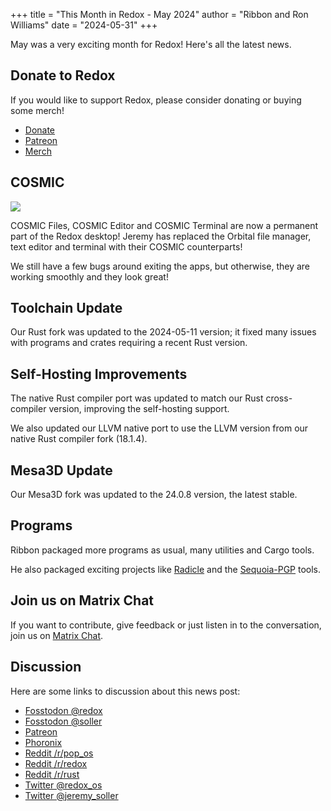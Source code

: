 +++
title = "This Month in Redox - May 2024"
author = "Ribbon and Ron Williams"
date = "2024-05-31"
+++

May was a very exciting month for Redox! Here's all the latest news.

## Donate to Redox

If you would like to support Redox, please consider donating or buying some merch!

- [Donate](https://www.redox-os.org/donate/)
- [Patreon](https://www.patreon.com/redox_os)
- [Merch](https://redox-os.creator-spring.com/)

## COSMIC

<a href="/img/screenshot/cosmic-programs.png"><img class="img-responsive" src="/img/screenshot/cosmic-programs.png"/></a>

COSMIC Files, COSMIC Editor and COSMIC Terminal are now a permanent part of the Redox desktop!
Jeremy has replaced the Orbital file manager, text editor and terminal with their COSMIC counterparts!

We still have a few bugs around exiting the apps, but otherwise, they are working smoothly and they look great!

## Toolchain Update

Our Rust fork was updated to the 2024-05-11 version; it fixed many issues with programs and crates requiring a recent Rust version.

## Self-Hosting Improvements

The native Rust compiler port was updated to match our Rust cross-compiler version, improving the self-hosting support.

We also updated our LLVM native port to use the LLVM version from our native Rust compiler fork (18.1.4).

## Mesa3D Update

Our Mesa3D fork was updated to the 24.0.8 version, the latest stable.

## Programs

Ribbon packaged more programs as usual, many utilities and Cargo tools.

He also packaged exciting projects like [Radicle](https://radicle.xyz/) and the [Sequoia-PGP](https://sequoia-pgp.org/) tools.

## Join us on Matrix Chat

If you want to contribute, give feedback or just listen in to the conversation,
join us on [Matrix Chat](https://matrix.to/#/#redox-join:matrix.org).

## Discussion

Here are some links to discussion about this news post:

- [Fosstodon @redox](https://fosstodon.org/@redox/112576095920118349)
- [Fosstodon @soller](https://fosstodon.org/@soller/112576093792181983)
- [Patreon](https://www.patreon.com/posts/105769259)
- [Phoronix](https://www.phoronix.com/news/Redox-OS-May-2024)
- [Reddit /r/pop\_os](https://www.reddit.com/r/pop_os/comments/1dae8ej/redox_os_a_rust_and_microkernel_based_os_now/)
- [Reddit /r/redox](https://www.reddit.com/r/Redox/comments/1dadyk6/this_month_in_redox_may_2024/)
- [Reddit /r/rust](https://www.reddit.com/r/rust/comments/1dadz2w/this_month_in_redox_may_2024/)
- [Twitter @redox\_os](https://x.com/redox_os/status/1799104686940975357)
- [Twitter @jeremy\_soller](https://x.com/jeremy_soller/status/1799104290503668203)
